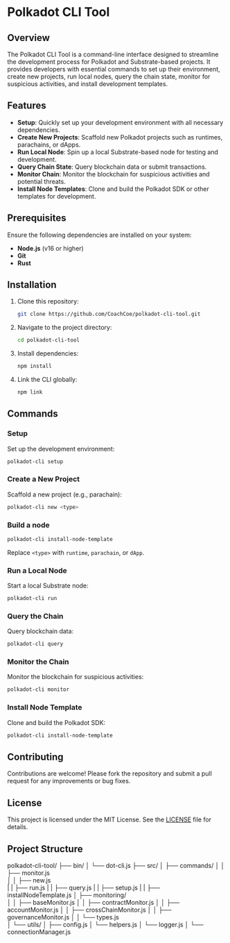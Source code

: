 # Polkadot CLI Tool

## Overview
The Polkadot CLI Tool is a command-line interface designed to streamline the development process for Polkadot and Substrate-based projects. It provides developers with essential commands to set up their environment, create new projects, run local nodes, query the chain state, monitor for suspicious activities, and install development templates.

## Features
- **Setup**: Quickly set up your development environment with all necessary dependencies.
- **Create New Projects**: Scaffold new Polkadot projects such as runtimes, parachains, or dApps.
- **Run Local Node**: Spin up a local Substrate-based node for testing and development.
- **Query Chain State**: Query blockchain data or submit transactions.
- **Monitor Chain**: Monitor the blockchain for suspicious activities and potential threats.
- **Install Node Templates**: Clone and build the Polkadot SDK or other templates for development.

## Prerequisites
Ensure the following dependencies are installed on your system:
- **Node.js** (v16 or higher)
- **Git**
- **Rust**

## Installation
1. Clone this repository:
   ```bash
   git clone https://github.com/CoachCoe/polkadot-cli-tool.git
   ```
2. Navigate to the project directory:
   ```bash
   cd polkadot-cli-tool
   ```
3. Install dependencies:
   ```bash
   npm install
   ```
4. Link the CLI globally:
   ```bash
   npm link
   ```

## Commands

### Setup
Set up the development environment:
```bash
polkadot-cli setup
```

### Create a New Project
Scaffold a new project (e.g., parachain):
```bash
polkadot-cli new <type>
```

### Build a node 
```bash
polkadot-cli install-node-template
```

Replace `<type>` with `runtime`, `parachain`, or `dApp`.

### Run a Local Node
Start a local Substrate node:
```bash
polkadot-cli run
```

### Query the Chain
Query blockchain data:
```bash
polkadot-cli query
```

### Monitor the Chain
Monitor the blockchain for suspicious activities:
```bash
polkadot-cli monitor
```

### Install Node Template
Clone and build the Polkadot SDK:
```bash
polkadot-cli install-node-template
```

## Contributing
Contributions are welcome! Please fork the repository and submit a pull request for any improvements or bug fixes.

## License
This project is licensed under the MIT License. See the [LICENSE](LICENSE) file for details.

## Project Structure 
polkadot-cli-tool/
├── bin/
│   └── dot-cli.js
├── src/
│   ├── commands/
│   │   ├── monitor.js        
│   │   ├── new.js  
|   |   ├── run.js
|   |   ├── query.js
|   |   ├── setup.js
|   |   ├── installNodeTemplate.js
│   ├── monitoring/           
│   │   ├── baseMonitor.js
│   │   ├── contractMonitor.js
│   │   ├── accountMonitor.js
│   │   ├── crossChainMonitor.js
│   │   ├── governanceMonitor.js
│   │   └── types.js         
│   └── utils/
│       ├── config.js
│       └── helpers.js
│       └── logger.js
│       └── connectionManager.js